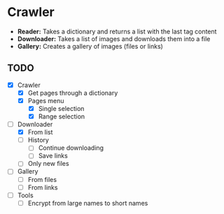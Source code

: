 # Crawler
- __Reader:__ Takes a dictionary and returns a list with the last tag content
- __Downloader:__ Takes a list of images and downloads them into a file
- __Gallery:__ Creates a gallery of images (files or links)

## TODO
- [X] Crawler
    - [X] Get pages through a dictionary
    - [X] Pages menu
        - [X] Single selection
        - [X] Range selection
- [ ] Downloader
    - [X] From list
    - [ ] History
        - [ ] Continue downloading
        - [ ] Save links
    - [ ] Only new files
- [ ] Gallery
    - [ ] From files
    - [ ] From links
- [ ] Tools
    - [ ] Encrypt from large names to short names
